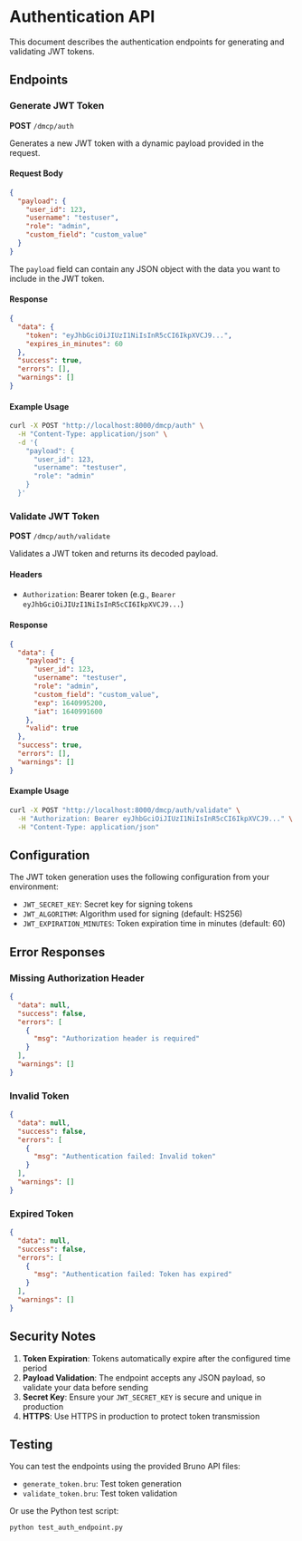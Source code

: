 # Authentication API

This document describes the authentication endpoints for generating and validating JWT tokens.

## Endpoints

### Generate JWT Token

**POST** `/dmcp/auth`

Generates a new JWT token with a dynamic payload provided in the request.

#### Request Body

```json
{
  "payload": {
    "user_id": 123,
    "username": "testuser",
    "role": "admin",
    "custom_field": "custom_value"
  }
}
```

The `payload` field can contain any JSON object with the data you want to include in the JWT token.

#### Response

```json
{
  "data": {
    "token": "eyJhbGciOiJIUzI1NiIsInR5cCI6IkpXVCJ9...",
    "expires_in_minutes": 60
  },
  "success": true,
  "errors": [],
  "warnings": []
}
```

#### Example Usage

```bash
curl -X POST "http://localhost:8000/dmcp/auth" \
  -H "Content-Type: application/json" \
  -d '{
    "payload": {
      "user_id": 123,
      "username": "testuser",
      "role": "admin"
    }
  }'
```

### Validate JWT Token

**POST** `/dmcp/auth/validate`

Validates a JWT token and returns its decoded payload.

#### Headers

- `Authorization`: Bearer token (e.g., `Bearer eyJhbGciOiJIUzI1NiIsInR5cCI6IkpXVCJ9...`)

#### Response

```json
{
  "data": {
    "payload": {
      "user_id": 123,
      "username": "testuser",
      "role": "admin",
      "custom_field": "custom_value",
      "exp": 1640995200,
      "iat": 1640991600
    },
    "valid": true
  },
  "success": true,
  "errors": [],
  "warnings": []
}
```

#### Example Usage

```bash
curl -X POST "http://localhost:8000/dmcp/auth/validate" \
  -H "Authorization: Bearer eyJhbGciOiJIUzI1NiIsInR5cCI6IkpXVCJ9..." \
  -H "Content-Type: application/json"
```

## Configuration

The JWT token generation uses the following configuration from your environment:

- `JWT_SECRET_KEY`: Secret key for signing tokens
- `JWT_ALGORITHM`: Algorithm used for signing (default: HS256)
- `JWT_EXPIRATION_MINUTES`: Token expiration time in minutes (default: 60)

## Error Responses

### Missing Authorization Header

```json
{
  "data": null,
  "success": false,
  "errors": [
    {
      "msg": "Authorization header is required"
    }
  ],
  "warnings": []
}
```

### Invalid Token

```json
{
  "data": null,
  "success": false,
  "errors": [
    {
      "msg": "Authentication failed: Invalid token"
    }
  ],
  "warnings": []
}
```

### Expired Token

```json
{
  "data": null,
  "success": false,
  "errors": [
    {
      "msg": "Authentication failed: Token has expired"
    }
  ],
  "warnings": []
}
```

## Security Notes

1. **Token Expiration**: Tokens automatically expire after the configured time period
2. **Payload Validation**: The endpoint accepts any JSON payload, so validate your data before sending
3. **Secret Key**: Ensure your `JWT_SECRET_KEY` is secure and unique in production
4. **HTTPS**: Use HTTPS in production to protect token transmission

## Testing

You can test the endpoints using the provided Bruno API files:

- `generate_token.bru`: Test token generation
- `validate_token.bru`: Test token validation

Or use the Python test script:

```bash
python test_auth_endpoint.py
``` 